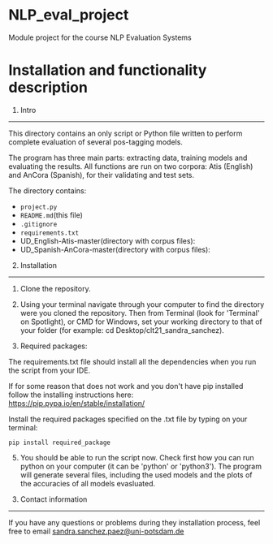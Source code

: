 # NLP_eval_project

Module project for the course NLP Evaluation Systems

Installation and functionality description
=======================

1. Intro
-------

This directory contains an only script or Python file written to perform complete evaluation of several pos-tagging models.

The program has three main parts: extracting data, training models and evaluating the results. All functions are run on two corpora: Atis (English) and AnCora (Spanish), for their validating and test sets.


The directory contains:

* `project.py`
* `README.md`(this file)
* `.gitignore`
* `requirements.txt`
* UD_English-Atis-master(directory with corpus files):
* UD_Spanish-AnCora-master(directory with corpus files):



2. Installation
-------

1) Clone the repository.

2) Using your terminal navigate through your computer to find the directory were you cloned the repository. Then from Terminal (look for 'Terminal' on Spotlight), or CMD for Windows,  set your working directory to that of your folder (for example: cd Desktop/clt21_sandra_sanchez).


4) Required packages:

The requirements.txt file should install all the dependencies when you run the script from your IDE.

If for some reason that does not work and you don't have pip installed follow the installing instructions here: https://pip.pypa.io/en/stable/installation/

Install the required packages specified on the .txt file by typing on your terminal:

```
pip install required_package
```


5) You should be able to run the script now. Check first how you can run python on your computer (it can be 'python' or 'python3'). The program will generate several files, including the used models and the plots of the accuracies of all models evasluated.



3. Contact information
-------

If you have any questions or problems during they installation process, feel free to email sandra.sanchez.paez@uni-potsdam.de
